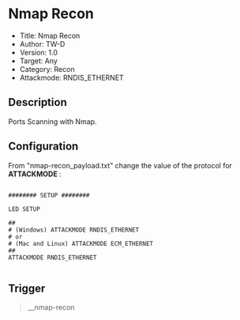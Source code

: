 # Nmap Recon

- Title:            Nmap Recon
- Author:           TW-D
- Version:          1.0
- Target:           Any
- Category:         Recon
- Attackmode:       RNDIS_ETHERNET

## Description

Ports Scanning with Nmap.

## Configuration

From "nmap-recon_payload.txt" change the value of the protocol for **ATTACKMODE** :
```

######## SETUP ########

LED SETUP

##
# (Windows) ATTACKMODE RNDIS_ETHERNET
# or
# (Mac and Linux) ATTACKMODE ECM_ETHERNET
##
ATTACKMODE RNDIS_ETHERNET


```

## Trigger

>
> __nmap-recon
>
